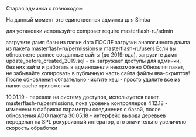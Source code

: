 Старая админка с говнокодом

На данный момент это единственная админка для Simba

для установки используйте composer require masterflash-ru/admin

загрузите дамп базы из папки data ПОСЛЕ загрузки аналогичного дампа из пакета masterflash-ru/permissions и masterflash-ru/users
Если вы обновляете раннее созданные сайты (до 2019года), загрузите дамп update_before_created_2019.sql - он загружает доступы для админки, без них зайти и работать в админпанели невозможно
Обновляя пакет, не забывайте копировать в публичную часть сайта файлы ява-скриптов! 
После обновления обязательно чистите кеш - просто удалите все из папки cache приложения


10.01.19 - перешли на систему доступов, используется пакет masterflash-ru/permissions, пока уровень контроллеров
4.12.18 - изменены в фабриках параметры соединения с базой, после обновления ADO пакета
30.05.18 - интерфейс вывода деревьев переделан на SPL рекурсивный интератор, это значительно увеличило скорость обработки
